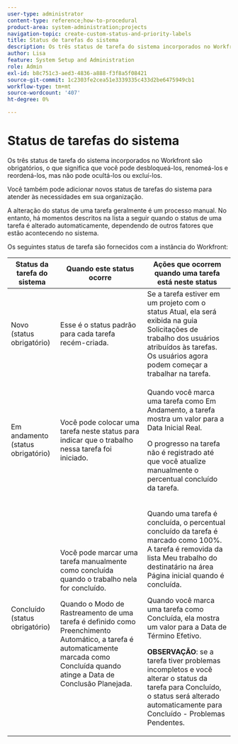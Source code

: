 ```yaml
---
user-type: administrator
content-type: reference;how-to-procedural
product-area: system-administration;projects
navigation-topic: create-custom-status-and-priority-labels
title: Status de tarefas do sistema
description: Os três status de tarefa do sistema incorporados no Workfront são obrigatórios, o que significa que você pode desbloqueá-los, renomeá-los e reordená-los, mas não pode ocultá-los ou excluí-los. Você também pode adicionar novos status de tarefas do sistema para atender às necessidades em sua organização. A alteração do status de uma tarefa geralmente é um processo manual, mas, às vezes, o status de uma tarefa é alterado automaticamente, dependendo de outros fatores que estão acontecendo no sistema.
author: Lisa
feature: System Setup and Administration
role: Admin
exl-id: b8c751c3-aed3-4836-a888-f3f8a5f08421
source-git-commit: 1c2303fe2cea51e3339335c433d2be6475949cb1
workflow-type: tm+mt
source-wordcount: '407'
ht-degree: 0%

---
```


# Status de tarefas do sistema

Os três status de tarefa do sistema incorporados no Workfront são obrigatórios, o que significa que você pode desbloqueá-los, renomeá-los e reordená-los, mas não pode ocultá-los ou excluí-los.

Você também pode adicionar novos status de tarefas do sistema para atender às necessidades em sua organização.

A alteração do status de uma tarefa geralmente é um processo manual. No entanto, há momentos descritos na lista a seguir quando o status de uma tarefa é alterado automaticamente, dependendo de outros fatores que estão acontecendo no sistema.

Os seguintes status de tarefa são fornecidos com a instância do Workfront:

<table style="table-layout:auto"> 
 <col> 
 <col> 
 <col> 
 <thead> 
  <tr> 
   <th>Status da tarefa do sistema</th> 
   <th>Quando este status ocorre</th> 
   <th>Ações que ocorrem quando uma tarefa está neste status</th> 
  </tr> 
 </thead> 
 <tbody> 
  <tr> 
   <td>Novo (status obrigatório)</td> 
   <td>Esse é o status padrão para cada tarefa recém-criada.</td> 
   <td>Se a tarefa estiver em um projeto com o status Atual, ela será exibida na guia Solicitações de trabalho dos usuários atribuídos às tarefas. Os usuários agora podem começar a trabalhar na tarefa.</td> 
  </tr> 
  <tr> 
   <td>Em andamento (status obrigatório)</td> 
   <td>Você pode colocar uma tarefa neste status para indicar que o trabalho nessa tarefa foi iniciado.</td> 
   <td> <p>Quando você marca uma tarefa como Em Andamento, a tarefa mostra um valor para a Data Inicial Real.</p> <p>O progresso na tarefa não é registrado até que você atualize manualmente o percentual concluído da tarefa.</p> </td> 
  </tr> 
  <tr> 
   <td>Concluído (status obrigatório)</td> 
   <td> <p>Você pode marcar uma tarefa manualmente como concluída quando o trabalho nela for concluído.</p> <p>Quando o Modo de Rastreamento de uma tarefa é definido como Preenchimento Automático, a tarefa é automaticamente marcada como Concluída quando atinge a Data de Conclusão Planejada.</p> </td> 
   <td> <p>Quando uma tarefa é concluída, o percentual concluído da tarefa é marcado como 100%. A tarefa é removida da lista Meu trabalho do destinatário na área Página inicial quando é concluída.</p> <p>Quando você marca uma tarefa como Concluída, ela mostra um valor para a Data de Término Efetivo.</p> <p><b>OBSERVAÇÃO</b>: se a tarefa tiver problemas incompletos e você alterar o status da tarefa para Concluído, o status será alterado automaticamente para Concluído - Problemas Pendentes.</p> </td> 
  </tr> 
 </tbody> 
</table>
